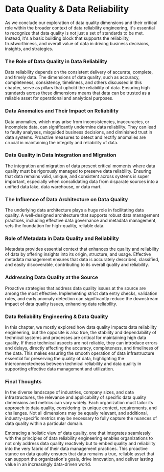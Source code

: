 # Data Quality & Data Reliability
As we conclude our exploration of data quality dimensions and their critical role within the broader context of data reliability engineering, it's essential to recognize that data quality is not just a set of standards to be met. Instead, it's a basic building block that supports the reliability, trustworthiness, and overall value of data in driving business decisions, insights, and strategies.

### The Role of Data Quality in Data Reliability
Data reliability depends on the consistent delivery of accurate, complete, and timely data. The dimensions of data quality, such as accuracy, completeness, consistency, timeliness, and others discussed in this chapter, serve as pillars that uphold the reliability of data. Ensuring high standards across these dimensions means that data can be trusted as a reliable asset for operational and analytical purposes.

### Data Anomalies and Their Impact on Reliability
Data anomalies, which may arise from inconsistencies, inaccuracies, or incomplete data, can significantly undermine data reliability. They can lead to faulty analyses, misguided business decisions, and diminished trust in data systems. Proactive measures to detect and rectify anomalies are crucial in maintaining the integrity and reliability of data.

### Data Quality in Data Integration and Migration
The integration and migration of data present critical moments where data quality must be rigorously managed to preserve data reliability. Ensuring that data remains valid, unique, and consistent across systems is super important, especially when consolidating data from disparate sources into a unified data lake, data warehouse, or data mart.

### The Influence of Data Architecture on Data Quality
The underlying data architecture plays a huge role in facilitating data quality. A well-designed architecture that supports robust data management practices, including effective data governance and metadata management, sets the foundation for high-quality, reliable data.

### Role of Metadata in Data Quality and Reliability
Metadata provides essential context that enhances the quality and reliability of data by offering insights into its origin, structure, and usage. Effective metadata management ensures that data is accurately described, classified, and easily discoverable, contributing to its overall quality and reliability.

### Addressing Data Quality at the Source
Proactive strategies that address data quality issues at the source are among the most effective. Implementing strict data entry checks, validation rules, and early anomaly detection can significantly reduce the downstream impact of data quality issues, enhancing data reliability.

### Data Reliability Engineering & Data Quality
In this chapter, we mostly explored how data quality impacts data reliability engineering, but the opposite is also true, the stability and dependability of technical systems and processes are critical for maintaining high data quality. If these technical aspects are not reliable, they can introduce errors and delays, directly affecting the accuracy, completeness, and timeliness of the data. This makes ensuring the smooth operation of data infrastructure essential for preserving the quality of data, highlighting the interconnectedness between technical reliability and data quality in supporting effective data management and utilization.

### Final Thoughts
In the diverse landscape of industries, company sizes, and data infrastructures, the relevance and applicability of specific data quality dimensions and metrics can vary widely. Each organization must tailor its approach to data quality, considering its unique context, requirements, and challenges. Not all dimensions may be equally relevant, and additional, industry-specific metrics may be necessary to fully capture the nuances of data quality within a particular domain.

Embracing a holistic view of data quality, one that integrates seamlessly with the principles of data reliability engineering enables organizations to not only address data quality reactively but to embed quality and reliability into the very fabric of their data management practices. This proactive stance on data quality ensures that data remains a true, reliable asset that can support the organization's goals, drive innovation, and deliver lasting value in an increasingly data-driven world.
